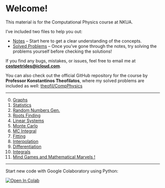 # Welcome!

This material is for the Computational Physics course at NKUA.

I’ve included two files to help you out: 

* [Notes](https://github.com/costpetrides/Computational-Physics/blob/main/Comp_Phys_Notes.pdf)  – Start here to get a clear understanding of the concepts.
* [Solved Problems](https://github.com/costpetrides/Computational-Physics/blob/main/Comp_Phys_Solutions.pdf)  – Once you’ve gone through the notes, try solving the problems yourself before checking the solutions!

If you find any bugs, mistakes, or issues, feel free to email me at **[costpetrides@icloud.com](mailto:costpetrides@icloud.com)**.

You can also check out the official GitHub repository for the course by **Professor Konstantinos Theofilatos**, where my solved problems are included as well:
[theofil/CompPhysics](https://github.com/theofil/CompPhysics)
 
-------------- 
0. [Graphs](https://github.com/costpetrides/Computational-Physics/tree/main/Graphs)
1. [Statistics](https://github.com/costpetrides/Computational-Physics/tree/main/Statistics)
2. [Random Numbers Gen.](https://github.com/costpetrides/Computational-Physics/tree/main/Random%20Numbers%20Gen.)
3. [Roots Finding](https://github.com/costpetrides/Computational-Physics/tree/main/Roots%20Finding)
4. [Linear Systems](https://github.com/costpetrides/Computational-Physics/tree/main/LinearSystems)
5. [Monte Carlo](https://github.com/costpetrides/Computational-Physics/tree/main/Monte%20Carlo)
6. [MC Integral](https://github.com/costpetrides/Computational-Physics/tree/main/MC%20Integral)
7. [Fitting](https://github.com/costpetrides/Computational-Physics/tree/main/Fitting)
8. [Interpolation](https://github.com/costpetrides/Computational-Physics/tree/main/Interpolation)
9. [Differentiation](https://github.com/costpetrides/Computational-Physics/tree/main/Differentiation)
10. [Ιntegrals](https://github.com/costpetrides/Computational-Physics/tree/main/Integrals)
11. [Mind Games and Mathematical Marvels !](https://github.com/costpetrides/Computational-Physics/tree/main/Mind-Games)



------ 
   
Start new code with Google Colaboratory  using  Python: 
   
[![Open In Colab](https://colab.research.google.com/assets/colab-badge.svg)](https://colab.research.google.com/github/googlecolab/colabtools/blob/master/notebooks/colab-github-demo.ipynb)



